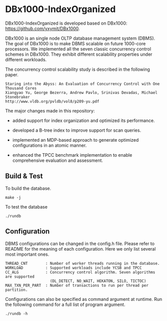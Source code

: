DBx1000-IndexOrganized
=======

DBx1000-IndexOrganized is developed based on DBx1000: https://github.com/yxymit/DBx1000.

DBx1000 is an single node OLTP database management system (DBMS). 
The goal of DBx1000 is to make DBMS scalable on future 1000-core processors. 
We implemented all the seven classic concurrency control schemes in DBx1000. They exhibit different scalability properties under different workloads. 

The concurrency control scalability study is described in the following paper. 

    Staring into the Abyss: An Evaluation of Concurrency Control with One Thousand Cores
    Xiangyao Yu, George Bezerra, Andrew Pavlo, Srinivas Devadas, Michael Stonebraker
    http://www.vldb.org/pvldb/vol8/p209-yu.pdf
    
The major changes made in this repository:

  - added support for index organization and optimized its performance.
  
  - developed a B-tree index to improve support for scan queries.
  
  - implemented an MDP-based approach to generate optimized configurations in an atomic manner.
  
  - enhanced the TPCC benchmark implementation to enable comprehensive evaluation and assessment.

Build & Test
------------

To build the database.

    make -j

To test the database

    ./rundb
    
Configuration
-------------

DBMS configurations can be changed in the config.h file. Please refer to README for the meaning of each configuration. Here we only list several most important ones. 

    THREAD_CNT        : Number of worker threads running in the database.
    WORKLOAD          : Supported workloads include YCSB and TPCC
    CC_ALG            : Concurrency control algorithm. Seven algorithms are supported 
                        (DL_DETECT, NO_WAIT, HEKATON, SILO, TICTOC) 
    MAX_TXN_PER_PART  : Number of transactions to run per thread per partition.
                        
Configurations can also be specified as command argument at runtime. Run the following command for a full list of program argument. 
    
    ./rundb -h

